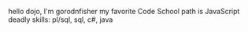 hello dojo, I'm gorodnfisher
my favorite Code School path is JavaScript
deadly skills: pl/sql, sql, c#, java

